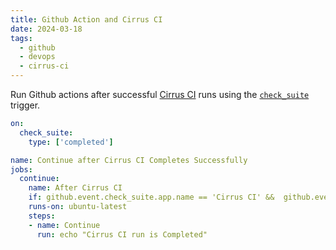 ```yaml
---
title: Github Action and Cirrus CI
date: 2024-03-18
tags:
  - github
  - devops
  - cirrus-ci
---
```


Run Github actions after successful [Cirrus CI](https://cirrus-ci.org/) runs using the [`check_suite`](https://docs.github.com/en/actions/reference/events-that-trigger-workflows#check_suite) trigger.

```yaml title=".github/workflows/cirrus.yml"
on:
  check_suite:
    type: ['completed']

name: Continue after Cirrus CI Completes Successfully
jobs:
  continue:
    name: After Cirrus CI
    if: github.event.check_suite.app.name == 'Cirrus CI' &&  github.event.check_suite.conclusion == 'success'
    runs-on: ubuntu-latest
    steps:
    - name: Continue
      run: echo "Cirrus CI run is Completed"
```
